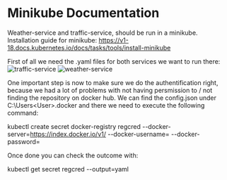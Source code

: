 # Minikube Documentation

Weather-service and traffic-service, should be run in a minikube. 
Installation guide for minikube: https://v1-18.docs.kubernetes.io/docs/tasks/tools/install-minikube

First of all we need the .yaml files for both services we want to run there:
![traffic-service](../traffic-service.yml)
![weather-service](../weather-service.yml)


One important step is now to make sure we do the authentification right, because we had a lot of problems with not having persmission to / not finding the repository on docker hub.
We can find the config.json under C:\Users\<User>\.docker and there we need to execute the following command:

kubectl create secret docker-registry regcred --docker-server=https://index.docker.io/v1/ --docker-username=<your-name> --docker-password=<your-pword>

Once done you can check the outcome with:

kubectl get secret regcred --output=yaml

